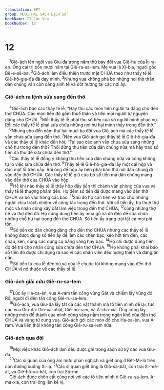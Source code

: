 ```yaml
---
translation: BPT
group: MƯƠI HAI SÁCH LỊCH SỬ
bookName: II Các Vua 
bookNumber: 12
---
```


<div class="title"><h1>12</h1></div>
<span class="verse 2vua_12_1"> <sup>1</sup>Giô-ách lên ngôi vua Giu-đa trong năm thứ bảy đời vua Giê-hu của Ít-ra-en. Ông cai trị bốn mươi năm tại Giê-ru-sa-lem. Mẹ vua là Xi-bia, người gốc Bê-e-sê-ba.</span>
<span class="verse 2vua_12_2"><sup>2</sup>Giô-ách làm điều thiện trước mặt CHÚA theo như thầy tế lễ Giê-hô-gia-đa đã dạy mình.</span>
<span class="verse 2vua_12_3"><sup>3</sup>Nhưng vua không phá bỏ những nơi thờ thần; dân chúng vẫn còn dâng sinh tế và đốt hương tại các nơi ấy.<br/></span>
<div class="title"><h3>Giô-ách ra lệnh sửa sang đền thờ</h3></div>
<span class="verse 2vua_12_4"> <sup>4</sup>Giô-ách bảo các thầy tế lễ, “Hãy thu các món tiền người ta dâng cho đền thờ CHÚA. Các món tiền đó gồm thuế thân và tiền mọi người tự nguyện dâng cho CHÚA.</span>
<span class="verse 2vua_12_5"><sup>5</sup>Mỗi thầy tế lễ phải thu số tiền của số người mình phục vụ. Rồi các thầy tế lễ phải sửa chữa những nơi hư hại mình thấy trong đền thờ.”<br/></span>
<span class="verse 2vua_12_6"> <sup>6</sup>Nhưng cho đến năm thứ hai mươi ba đời vua Giô-ách mà các thầy tế lễ vẫn chưa sửa sang đền thờ.</span>
<span class="verse 2vua_12_7"><sup>7</sup>Nên vua Giô-ách gọi thầy tế lễ Giê-hô-gia-đa và các thầy tế lễ khác đến hỏi, “Tại sao các anh vẫn chưa sửa sang những chỗ hư trong đền thờ? Thôi đừng thu tiền của dân chúng nữa mà hãy trao số tiền đã thu để sửa chữa đền thờ.”<br/></span>
<span class="verse 2vua_12_8"> <sup>8</sup>Các thầy tế lễ đồng ý không thu tiền của dân chúng nữa và cũng không tự lo việc sửa chữa đền thờ.</span>
<span class="verse 2vua_12_9"><sup>9</sup>Thầy tế lễ Giê-hô-gia-đa lấy một cái hộp và đục một lỗ trên nắp. Rồi ông để hộp ấy bên phải bàn thờ nơi dân chúng đi vào đền thờ CHÚA. Các thầy tế lễ giữ cửa bỏ số tiền mà dân chúng mang vào đền thờ của CHÚA vào hộp.<br/></span>
<span class="verse 2vua_12_10"> <sup>10</sup>Hễ khi nào thầy tế lễ thấy hộp đầy tiền thì chánh văn phòng của vua và thầy tế lễ thượng phẩm đến. Họ đếm số tiền đã được mang vào đền thờ CHÚA và bỏ vào trong các bao.</span>
<span class="verse 2vua_12_11"><sup>11</sup>Sau đó họ cân tiền và trao cho những người chịu trách nhiệm về công tác trong đền thờ. Với số tiền ấy, họ thuê thợ mộc và nhân công xây cất làm việc trong đền thờ CHÚA,</span>
<span class="verse 2vua_12_12"><sup>12</sup>cùng những thợ nề và thợ đẽo đá. Họ cũng dùng tiền ấy mua gỗ và đá đẽo để sửa chữa những chỗ hư hại trong đền thờ CHÚA. Số tiền ấy trang trải tất cả mọi phí tổn.<br/></span>
<span class="verse 2vua_12_13"> <sup>13</sup>Số tiền do dân chúng dâng cho đền thờ CHÚA nhưng các thầy tế lễ không được dùng số tiền ấy để làm các chén bạc, kéo hớt tim đèn, các chậu, kèn, cùng các dụng cụ bằng vàng hay bạc.</span>
<span class="verse 2vua_12_14"><sup>14</sup>Họ chỉ được dùng tiền đó để trả cho nhân công sửa chữa đền thờ CHÚA.</span>
<span class="verse 2vua_12_15"><sup>15</sup>Họ không phải khai báo số tiền đó được chi dụng ra sao vì các nhân viên đều lương thiện và đáng tin cẩn.<br/></span>
<span class="verse 2vua_12_16"> <sup>16</sup>Số tiền từ của lễ đền bù và của lễ chuộc tội không mang vào đền thờ CHÚA vì nó thuộc về các thầy tế lễ.<br/></span>
<div class="title"><h3>Giô-ách giải cứu Giê-ru-sa-lem</h3></div>
<span class="verse 2vua_12_17"> <sup>17</sup>Lúc ấy Ha-xa-ên, vua A-ram tấn công vùng Gát và chiếm lấy vùng đó. Rồi người đi đến tấn công Giê-ru-sa-lem.<br/></span>
<span class="verse 2vua_12_18"> <sup>18</sup>Giô-ách, vua Giu-đa lấy tất cả các vật thánh mà tổ tiên mình để lại, tức các vua Giu-đa: Giô-xa-phát, Giê-hô-ram, và A-cha-xia. Ông cũng lấy những món đồ thánh của mình cùng vàng nằm trong ngân khố của đền thờ CHÚA và vàng từ cung vua. Giô-ách gởi các món đó cho Ha-xa-ên, vua A-ram. Vua liền thôi không tấn công Giê-ru-sa-lem nữa.<br/></span>
<div class="title"><h3>Giô-ách qua đời</h3></div>
<span class="verse 2vua_12_19"> <sup>19</sup>Mọi việc khác Giô-ách làm đều được ghi trong sách sử ký các vua Giu-đa.<br/></span>
<span class="verse 2vua_12_20"> <sup>20</sup>Các sĩ quan của ông âm mưu phản nghịch và giết ông ở Bết-Mi-lô trên con đường xuống Xi-la.</span>
<span class="verse 2vua_12_21"><sup>21</sup>Các sĩ quan giết ông là Giô-sa-bát, con trai Si-mê-át, và Giê-hô-xa-bát, con trai Sô-me.<br/> Giô-ách được chôn cất cùng nơi với các tổ tiên mình ở Giê-ru-sa-lem. A-ma-xia, con trai ông lên kế vị.<br/></span>
